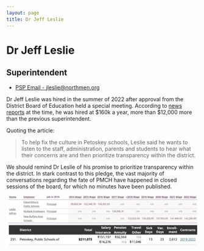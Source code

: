 ```yaml
---
layout: page
title: Dr Jeff Leslie
---
```


# Dr Jeff Leslie
## Superintendent

- [PSP Email - jleslie@northmen.org](mailto:jleslie@northmen.org)

Dr Jeff Leslie was hired in the summer of 2022 after approval from the District Board of Education held a special meeting. According to [news reports](https://www.petoskeynews.com/story/news/education/2022/08/03/new-petoskey-superintendent-hired-prioritizes-district-transparency/10214492002/) at the time, he was hired at $160k a year, more than $12,000 more than the previous superintendent.

Quoting the article:
> To help fix the culture in Petoskey schools, Leslie said he wants to listen to the staff, administration, parents and students to hear what their concerns are and then prioritize transparency within the district.

We should remind Dr Leslie of his promise to prioritize transparency within the district. In stark contrast to this pledge, the vast majority of conversations regarding the fate of PMCH have happened in closed sessions of the board, for which no minutes have been published.

![Jeff Leslie Wages](/assets/images/leslie_wages.png)
![PSP Superintendent Compensation](/assets/images/psp_superintendent_comp.png)

